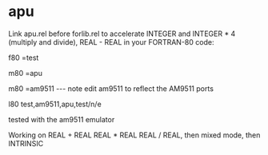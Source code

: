 # apu

Link apu.rel before forlib.rel to accelerate INTEGER and INTEGER * 4 (multiply and divide),
REAL - REAL in your FORTRAN-80 code:

f80 =test

m80 =apu

m80 =am9511         --- note edit am9511 to reflect the AM9511 ports

l80 test,am9511,apu,test/n/e

tested with the am9511 emulator

Working on REAL + REAL REAL * REAL REAL / REAL, then mixed mode, then INTRINSIC



